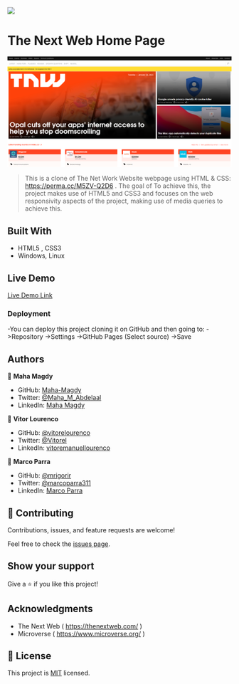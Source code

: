 ![](https://img.shields.io/badge/Microverse-blueviolet)

# The Next Web Home Page

![screenshot](./app_screenshot.png)

> This is a clone of The Net Work Website webpage using HTML & CSS: https://perma.cc/M5ZV-Q2D6 . The goal of 
> To achieve this, the project makes use of HTML5 and CSS3 and focuses on the web responsivity aspects of the project, making use of media queries to achieve this.

## Built With

- HTML5 , CSS3
- Windows, Linux


## Live Demo

[Live Demo Link](https://maha-magdy.github.io/The-Next-Web-home/)


### Deployment

-You can deploy this project cloning it on GitHub and then going to:
->Repository
->Settings
->GitHub Pages
(Select source)
->Save

## Authors

👤 **Maha Magdy**

- GitHub: [Maha-Magdy](https://github.com/Maha-Magdy)
- Twitter: [@Maha_M_Abdelaal](https://twitter.com/Maha_M_Abdelaal)
- LinkedIn: [Maha Magdy](https://www.linkedin.com/in/maha-magdy-18a8a7116/)

👤 **Vitor Lourenco**

- GitHub: [@vitorelourenco](https://github.com/vitorelourenco/)
- Twitter: [@Vitorel](https://twitter.com/Vitorel)
- LinkedIn: [vitoremanuellourenco](https://www.linkedin.com/in/vitoremanuellourenco/)

👤 **Marco Parra**

- GitHub: [@mrigorir](https://github.com/mrigorir)
- Twitter: [@marcoparra311](https://twitter.com/marcoparra311)
- LinkedIn: [Marco Parra](https://www.linkedin.com/in/marco-alonso-parra/)

## 🤝 Contributing

Contributions, issues, and feature requests are welcome!

Feel free to check the [issues page](issues/).

## Show your support

Give a ⭐️ if you like this project!

## Acknowledgments

- The Next Web ( https://thenextweb.com/ )
- Microverse ( https://www.microverse.org/ )

## 📝 License

This project is [MIT](lic.url) licensed.


